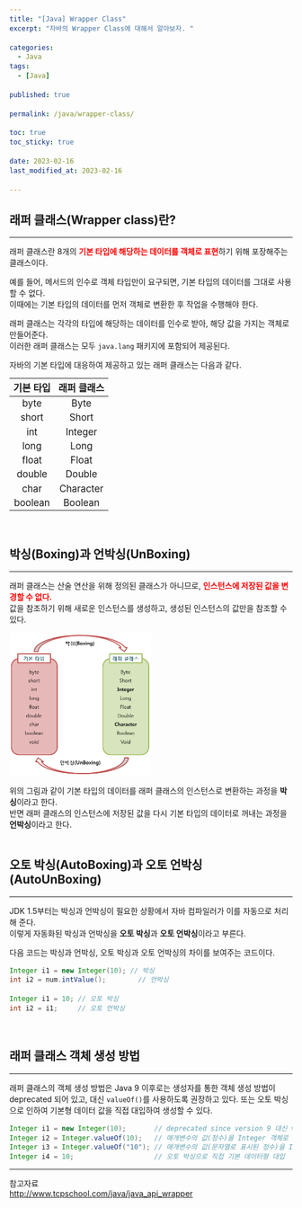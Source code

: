 ```yaml
---
title: "[Java] Wrapper Class"
excerpt: "자바의 Wrapper Class에 대해서 알아보자. "

categories:
  - Java
tags:
  - [Java]

published: true

permalink: /java/wrapper-class/

toc: true
toc_sticky: true

date: 2023-02-16
last_modified_at: 2023-02-16

--- 
```


## **래퍼 클래스(Wrapper class)란?**
<hr />

래퍼 클래스란 8개의 <span style="color:red">**기본 타입에 해당하는 데이터를 객체로 표현**</span>하기 위해 포장해주는 클래스이다.<br>

예를 들어, 메서드의 인수로 객체 타입만이 요구되면, 기본 타입의 데이터를 그대로 사용할 수 없다.<br>
이때에는 기본 타입의 데이터를 먼저 객체로 변환한 후 작업을 수행해야 한다.<br>

래퍼 클래스는 각각의 타입에 해당하는 데이터를 인수로 받아, 해당 값을 가지는 객체로 만들어준다.<br>
이러한 래퍼 클래스는 모두 `java.lang` 패키지에 포함되어 제공된다.<br>

자바의 기본 타입에 대응하여 제공하고 있는 래퍼 클래스는 다음과 같다.<br>

| <span style="font-size:120%">기본 타입</span> | <span style="font-size:120%">래퍼 클래스</span> |
|:---:|:---:|
| <span style="font-size:120%">byte</span> | <span style="font-size:120%">Byte</span> |
| <span style="font-size:120%">short</span> | <span style="font-size:120%">Short</span> |
| <span style="font-size:120%">int</span> | <span style="font-size:120%">Integer</span> |
| <span style="font-size:120%">long</span> | <span style="font-size:120%">Long</span> |
| <span style="font-size:120%">float</span> | <span style="font-size:120%">Float</span> |
| <span style="font-size:120%">double</span> | <span style="font-size:120%">Double</span> |
| <span style="font-size:120%">char</span> | <span style="font-size:120%">Character</span> |
| <span style="font-size:120%">boolean</span> | <span style="font-size:120%">Boolean</span> |

<br>

## **박싱(Boxing)과 언박싱(UnBoxing)**
<hr />

래퍼 클래스는 산술 연산을 위해 정의된 클래스가 아니므로, <span style="color:red">**인스턴스에 저장된 값을 변경할 수 없다.**</span><br>
값을 참조하기 위해 새로운 인스턴스를 생성하고, 생성된 인스턴스의 값만을 참조할 수 있다.<br>

<img src="../../../assets/images/posts/programming/java/java-wrapper-class/java-wrapper-class-1.PNG" width="50%"><br>

위의 그림과 같이 기본 타입의 데이터를 래퍼 클래스의 인스턴스로 변환하는 과정을 **박싱**이라고 한다.<br>
반면 래퍼 클래스의 인스턴스에 저장된 값을 다시 기본 타입의 데이터로 꺼내는 과정을 **언박싱**이라고 한다.
<br><br>

## **오토 박싱(AutoBoxing)과 오토 언박싱(AutoUnBoxing)**
<hr />  

JDK 1.5부터는 박싱과 언박싱이 필요한 상황에서 자바 컴파일러가 이를 자동으로 처리해 준다.<br>
이렇게 자동화된 박싱과 언박싱을 **오토 박싱**과 **오토 언박싱**이라고 부른다.<br>

다음 코드는 박싱과 언박싱, 오토 박싱과 오토 언박싱의 차이를 보여주는 코드이다.<br>

``` java
Integer i1 = new Integer(10); // 박싱
int i2 = num.intValue();        // 언박싱

Integer i1 = 10; // 오토 박싱
int i2 = i1;     // 오토 언박싱
```
<br>

## **래퍼 클래스 객체 생성 방법**
<hr />

래퍼 클래스의 객체 생성 방법은 Java 9 이후로는 생성자를 통한 객체 생성 방법이 deprecated 되어 있고, 대신 `valueOf()`를 사용하도록 권장하고 있다. 또는 오토 박싱으로 인하여 기본형 데이터 값을 직접 대입하여 생성할 수 있다.<br>

``` java
Integer i1 = new Integer(10);       // deprecated since version 9 대신 valueOf() 권장
Integer i2 = Integer.valueOf(10);   // 매개변수의 값(정수)을 Integer 객체로 반환
Integer i3 = Integer.valueOf("10"); // 매개변수의 값(문자열로 표시된 정수)을 Integer 객체로 반환
Integer i4 = 10;                    // 오토 박싱으로 직접 기본 데이터형 대입
```

<hr />
참고자료<br>
<a href="http://www.tcpschool.com/java/java_api_wrapper">http://www.tcpschool.com/java/java_api_wrapper</a><br>